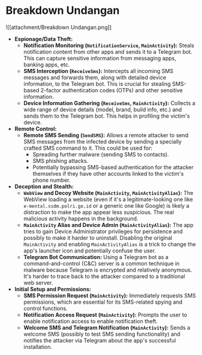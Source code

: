 # Breakdown Undangan
![[attachment/Breakdown Undangan.png]]
- **Espionage/Data Theft:**
    - **Notification Monitoring (`NotificationService`, `MainActivity`):** Steals notification content from other apps and sends it to a Telegram bot. This can capture sensitive information from messaging apps, banking apps, etc.
    - **SMS Interception (`ReceiveSms`):** Intercepts all incoming SMS messages and forwards them, along with detailed device information, to the Telegram bot. This is crucial for stealing SMS-based 2-factor authentication codes (OTPs) and other sensitive information.
    - **Device Information Gathering (`ReceiveSms`, `MainActivity`):** Collects a wide range of device details (model, brand, build info, etc.) and sends them to the Telegram bot. This helps in profiling the victim's device.
- **Remote Control:**
    - **Remote SMS Sending (`SendSMS`):** Allows a remote attacker to send SMS messages from the infected device by sending a specially crafted SMS command to it. This could be used for:
        - Spreading further malware (sending SMS to contacts).
        - SMS phishing attacks.
        - Potentially bypassing SMS-based authentication for the attacker themselves if they have other accounts linked to the victim's phone number.
- **Deception and Stealth:**
    - **`WebView` and Decoy Website (`MainActivity`, `MainActivityAlias`):** The WebView loading a website (even if it's a legitimate-looking one like `e-mental.ssdm.polri.go.id` or a generic one like Google) is likely a distraction to make the app appear less suspicious. The real malicious activity happens in the background.
    - **`MainActivity` Alias and Device Admin (`MainActivityAlias`):** The app tries to gain Device Administrator privileges for persistence and possibly to make it harder to uninstall. Disabling the original `MainActivity` and enabling `MainActivityAlias` is a trick to change the app's launcher icon and potentially confuse the user.
    - **Telegram Bot Communication:** Using a Telegram bot as a command-and-control (C&C) server is a common technique in malware because Telegram is encrypted and relatively anonymous. It's harder to trace back to the attacker compared to a traditional web server.
- **Initial Setup and Permissions:**
    - **SMS Permission Request (`MainActivity`):** Immediately requests SMS permissions, which are essential for its SMS-related spying and control functions.
    - **Notification Access Request (`MainActivity`):** Prompts the user to enable notification access to enable notification theft.
    - **Welcome SMS and Telegram Notification (`MainActivity`):** Sends a welcome SMS (possibly to test SMS sending functionality) and notifies the attacker via Telegram about the app's successful installation.